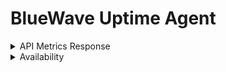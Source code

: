 # BlueWave Uptime Agent

<details>
<summary>API Metrics Response</summary>

<details>
<summary>CPU Response</summary>

```jsonc
"cpu": {
    "physical_core": integer, // Physical cores
    "logical_core":  integer, // Logical cores aka Threads
    "frequency":     integer, // Frequency in mHz
    "temperature":   null,    // WIP
    "free_percent":  null,    // WIP
    "usage_percent": null     // WIP
}
```

</details>

<details>
<summary>Memory Response</summary>

```jsonc
"memory": {
    "total_bytes":     integer, // Total space in bytes
    "available_bytes": integer, // WIP
    "used_bytes":      integer, // WIP
    "usage_percent":   float    // WIP
}
```

</details>

<details>
<summary>Disk Response</summary>

```jsonc
"disk":{
    "read_speed_bytes":  integer, // WIP
    "write_speed_bytes": integer, // WIP
    "total_bytes":       integer, // Total space of "/" in bytes
    "free_bytes":        integer, // WIP
    "usage_percent":     float    // WIP
}
```

</details>

<details>
<summary>Host Response</summary>

```jsonc
"host":{
    "os":             string, // linux, darwin, windows
    "platform":       string, // arch, debian, suse...
    "kernel_version": string, // 6.10.10, 6.0.0, 6.10.0-zen...
}
```

</details>

</details>

<details>
<summary>Availability</summary>

| CPU                 | GNU/Linux | Windows | MacOS     |
| --------------------|-----------|---------|-----------|
| Physical Core Count | ✅        | -       | -         |
| Logical Core Count  | ✅        | -       | -         |
| Frequency           | ✅        | -       | -         |
| Temperature         | -         | -       | -         |
| Free Percent        | -         | -       | -         |
| Usage Percent       | -         | -       | -         |

| Memory          | GNU/Linux | Windows | MacOS     |
| ----------------|-----------|---------|-----------|
| Total Bytes     | ✅        | -       | -         |
| Available Bytes | -         | -       | -         |
| Used Bytes      | -         | -       | -         |
| Usage Percent   | -         | -       | -         |

| Disk          | GNU/Linux | Windows | MacOS     |
| --------------|-----------|---------|-----------|
| Total Bytes   | -         | -       | -         |
| Free Bytes    | -         | -       | -         |
| Usage Percent | -         | -       | -         |

| Host           | GNU/Linux | Windows | MacOS     |
| ---------------|-----------|---------|-----------|
| OS             | ✅        | -       | -         |
| Platform       | ✅        | -       | -         |
| Kernel Version | ✅        | -       | -         |

</details>
